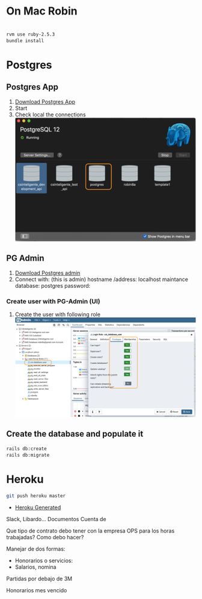 # On Mac Robin

```sh

rvm use ruby-2.5.3
bundle install

```

# Postgres
## Postgres App
1. [Download Postgres App](https://postgresapp.com/)
2. Start
3. Check local the connections ![Local_Postgres_BDspng](./Local_Postgres_BDs.png)

## PG Admin
1. [Download Postgres admin](https://www.pgadmin.org/)
2. Connect with: (this is admin)
hostname /address: localhost
maintance database: postgres
password: <empty>

### Create user with PG-Admin (UI)
1. Create the user with following role
![Configuration](./Local_pg_admin_user.png)

## Create the database and populate it
```sh
rails db:create
rails db:migrate
```





# Heroku
```sh
git push heroku master
```

- [Heroku Generated](https://arcane-meadow-49804.herokuapp.com/)





Slack, Libardo... 
Documentos
Cuenta de

Que tipo de contrato debo tener con la empresa OPS para los horas trabajadas?
Como debo hacer? 

Manejar de dos formas:

- Honorarios o servicios: 
- Salarios, nomina

Partidas por debajo de 3M

Honorarios mes vencido


